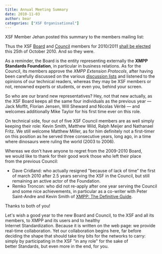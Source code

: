 ```yaml
---
title: Annual Meeting Summary
date: 2010-11-03
author: bear
categories: ["XSF Organisational"]
---
```


XSF Member Jehan posted this summary to the members mailing list:

Thus the XSF [Board](https://xmpp.org/about/xsf/the-xsf-board-of-directors/) and [Council](https://xmpp.org/about/xsf/the-xsf-council/) members for 2010/2011 [shall be elected](https://xmpp.org/2010/09/board-and-council-elections-2010/) this 25th of October 2010. And so they were.

As a reminder, the Board is the entity representing externally the **XMPP Standards Foundation**, in particular in business relations. As for the Council, its members approve the *XMPP Extension Protocols*, after having been carefully discussed on the various [discussion lists](https://xmpp.org/participate/discuss-xmpp/) and listened to the opinions of our technical readers, whereas they may be XSF members or not, renowned experts or students, or even you, behind your screen.

So who are our brand new representatives? Hey, not that new actually, as the XSF Board keeps all the same four individuals as the previous year — Jack Moffit, Florian Jensen, Will Sheward and Nicolas Vérité — and welcomes additionally Mike Taylor for his first time ever on this role.

On technical side, four out of five XSF Council members are as well simply keeping their role: Kevin Smith, Matthew Wild, Ralph Meijer and Nathanael Fritz. We still welcome Matthew Miller, as for him definitely not a first-timer on this position as he served three consecutive years, long ago, in a time where dinosaurs were ruling the world (2003 to 2006).

Whereas we don't have anyone to regret from the 2009-2010 Board, we would like to thank for their good work those who left their place from the previous Council:

- Dave Cridland: who actually resigned "because of lack of time” the first of march 2010 after 2.5 years serving the XSF in the Council, but still remaining an active actor of the Foundation.
- Remko Troncon: who did not re-apply after one year serving the Council and some nice achievements, in particular as a co-writer with Peter Saint-Andre and Kevin Smith of [XMPP: The Definitive Guide](http://oreilly.com/catalog/9780596521264/).

Thanks to both of you!

Let's wish a good year to the new Board and Council, to the XSF and all its members, to XMPP and its users and to healthy Internet Standardization. Because it is written on the web page: we provide real-time collaboration. Yet our collaboration begins here, far before deciding the shape that should take tiny bits for the networks to carry: simply by participating in the XSF "in any role" for the sake of better Standards, but even more in the end, for you.
